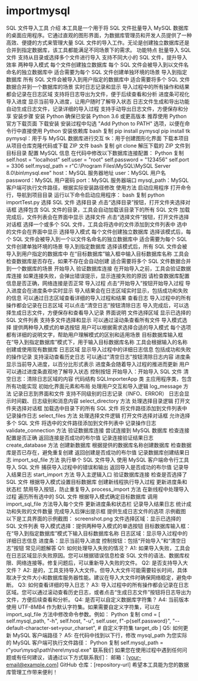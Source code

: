 # importmysql
SQL 文件导入工具
介绍
本工具是一个用于将 SQL 文件批量导入 MySQL 数据库的桌面应用程序。它通过直观的图形界面，为数据库管理员和开发人员提供了一种高效、便捷的方式来管理大量 SQL 文件的导入工作。无论是创建独立数据库还是合并到指定数据库，该工具都能满足不同场景下的需求。
功能特点
批量导入 SQL 文件
支持从目录或选择多个文件进行导入
支持不同大小的 SQL 文件，提升导入效率
两种导入模式
每个文件创建独立数据库
每个 SQL 文件会被导入到以文件名命名的独立数据库中
适合需要为每个 SQL 文件创建单独环境的场景
导入到指定数据库
所有 SQL 文件会被导入到用户指定的数据库中
适合需要将多个 SQL 文件数据合并到一个数据库的场景
实时日志记录和显示
导入过程中的所有操作和结果都会记录在日志区域
支持将日志导出为文件，便于后续查看和分析
进度条可视化导入进度
显示当前导入进度，让用户随时了解导入状态
日志文件生成和导出功能
自动生成日志文件，记录详细的导入过程
支持手动导出日志文件，方便保存和分享
安装步骤
安装 Python
确保已安装 Python 3.6 或更高版本
推荐使用 Python 官方下载页面 下载安装
安装过程中勾选 "Add Python to PATH" 选项，以便在命令行中直接使用 Python
安装依赖库
bash
复制
pip install pymysql
pip install tk
pymysql：用于与 MySQL 数据库进行交互
tk：用于创建图形化界面
下载本项目
从项目仓库克隆代码或下载 ZIP 文件
bash
复制
git clone <repository-url>
解压下载的 ZIP 文件到目标目录
配置 MySQL 信息
在代码中修改以下数据库连接配置：
Python
复制
self.host = "localhost"
self.user = "root"
self.password = "123456"
self.port = 3306
self.mysql_path = r"C:\Program Files\MySQL\MySQL Server 8.0\bin\mysql.exe"
host：MySQL 服务器地址
user：MySQL 用户名
password：MySQL 用户密码
port：MySQL 服务器端口
mysql_path：MySQL 客户端可执行文件路径，根据实际安装路径修改
使用方法
启动应用程序
打开命令行，导航到项目目录
运行以下命令启动应用程序：
bash
复制
python importTest.py
选择 SQL 文件
选择目录
点击“选择目录”按钮，打开文件夹选择对话框
选择包含 SQL 文件的目录，工具会自动加载该目录下的所有 SQL 文件
加载完成后，文件列表会在界面中显示
选择文件
点击“选择文件”按钮，打开文件选择对话框
选择一个或多个 SQL 文件，工具会将选中的文件添加到文件列表中
选中的文件会在界面中显示
选择导入模式
每个文件创建独立数据库
选择该模式后，每个 SQL 文件会被导入到一个以文件名命名的独立数据库中
适合需要为每个 SQL 文件创建单独环境的场景
导入到指定数据库
选择该模式后，所有 SQL 文件会被导入到用户指定的数据库中
在“目标数据库”输入框中输入目标数据库名称
工具会检查数据库是否存在，如果不存在会自动创建
适合需要将多个 SQL 文件数据合并到一个数据库的场景
开始导入
验证数据库连接
在开始导入之前，工具会验证数据库连接
如果连接失败，会弹出错误提示，显示连接失败的原因
请检查数据库配置信息是否正确，网络连接是否正常
导入过程
点击“开始导入”按钮开始导入过程
导入进度会在进度条中实时显示
导入结果会在日志区域实时显示，包括成功和失败的信息
可以通过日志区域查看详细的导入过程和结果
查看日志
导入过程中的所有操作都会记录在日志区域
可以点击“清空日志”按钮清除日志
导入完成后，可以选择生成日志文件，方便保存和查看导入记录
界面说明
文件选择区域
显示已选择的 SQL 文件列表
支持多文件选择和显示
可以通过滚动条查看所有文件
导入模式选择
提供两种导入模式的单选按钮
用户可以根据需求选择合适的导入模式
每个选项都有详细的说明文字，帮助用户理解模式的区别和适用场景
目标数据库输入框
在“导入到指定数据库”模式下，用于输入目标数据库名称
工具会根据输入的名称创建或使用现有数据库
日志区域
显示导入过程中的详细日志信息
包括成功和失败的操作记录
支持滚动查看历史日志
可以通过“清空日志”按钮清除日志内容
进度条
显示当前导入进度，以百分比形式表示
进度条会随着导入过程的推进而更新
用户可以通过进度条直观地了解导入状态
控制按钮
开始导入：开始导入 SQL 文件
清空日志：清除日志区域的内容
代码结构
SQLImporterApp 类
主应用程序类，包含所有功能实现
初始化界面元素和布局
处理用户交互和导入逻辑
log_message 方法
记录日志到界面和文件
支持不同级别的日志记录（INFO、ERROR）
日志会显示时间戳、日志级别和消息内容
select_directory 方法
处理选择目录逻辑
打开文件夹选择对话框
加载选中目录下的所有 SQL 文件
将文件路径添加到文件列表中
记录操作日志
select_files 方法
处理选择文件逻辑
打开文件选择对话框
允许选择多个 SQL 文件
将选中的文件路径添加到文件列表中
记录操作日志
validate_connection 方法
验证数据库连接
尝试连接到 MySQL 数据库
检查连接配置是否正确
返回连接是否成功的布尔值
记录连接验证结果日志
create_database 方法
创建新数据库
根据提供的数据库名称创建数据库
检查数据库是否已存在，避免重复创建
返回创建是否成功的布尔值
记录数据库创建结果日志
import_sql_file 方法
执行单个 SQL 文件导入
使用 MySQL 客户端命令行工具导入 SQL 文件
捕获导入过程中的错误和输出
返回导入是否成功的布尔值
记录导入结果日志
start_import 方法
导入主逻辑入口
验证数据库连接
检查是否选择了 SQL 文件
根据导入模式设置目标数据库
创建新线程执行导入过程
更新进度条和状态栏
禁用导入按钮，防止重复导入
process_import 方法
在新线程中处理导入过程
遍历所有选中的 SQL 文件
根据导入模式确定目标数据库
调用 import_sql_file 方法导入每个文件
更新进度条和状态栏
记录导入结果日志
统计成功和失败的文件数量
完成导入后弹出提示框
提供生成日志文件的选项
示例截图
以下是工具界面的示例截图：
screenshot.png
文件选择区域：显示已选择的 SQL 文件列表
导入模式选择：提供两种导入模式的单选按钮
目标数据库输入框：在“导入到指定数据库”模式下输入目标数据库名称
日志区域：显示导入过程中的详细日志信息
进度条：显示当前导入进度
控制按钮：包括“开始导入”和“清空日志”按钮
常见问题解答
Q1: 如何处理导入失败的情况？
A1: 如果导入失败，工具会在日志区域显示失败原因。您可以根据错误信息检查 SQL 文件的语法、数据库权限、网络连接等。修复问题后，可以重新导入失败的文件。
Q2: 是否支持导入大文件？
A2: 是的，工具支持导入大文件。但导入大文件可能需要较长时间，具体取决于文件大小和数据库服务器性能。建议在导入大文件时确保网络稳定，避免中断。
Q3: 如何查看详细的导入日志？
A3: 导入过程中的所有操作都会记录在日志区域。您可以通过滚动查看历史日志，或者点击“生成日志文件”按钮将日志导出为文件，方便后续查看和分析。
Q4: 是否可以自定义数据库字符集？
A4: 当前版本使用 UTF-8MB4 作为默认字符集。如果需要自定义字符集，可以在 import_sql_file 方法中修改命令参数。例如：
Python
复制
cmd = [
    self.mysql_path,
    "-h", self.host,
    "-u", self.user,
    f"-p{self.password}",
    "--default-character-set=your_charset",  # 自定义字符集
    target_db
]
Q5: 如何更新 MySQL 客户端路径？
A5: 在代码中找到以下行，修改 mysql_path 为您实际的 MySQL 客户端可执行文件路径：
Python
复制
self.mysql_path = r"your\mysql\path\here\mysql.exe"
联系我们
如果您在使用过程中遇到任何问题或有任何建议，请通过以下方式联系我们：
邮箱：[your-email@example.com]
GitHub 仓库：[repository-url]
希望本工具能为您的数据库管理工作带来便利！
